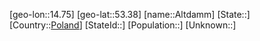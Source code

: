 ﻿---
location: [53.38,14.75]
type: City
tags:
- geo/City


SpocWebEntityId: 28765
isDeleted: false
confidential: public

---
[geo-lon::14.75]
[geo-lat::53.38]
[name::Altdamm]
[State::]
[Country::[Poland](geo/Continent/Europe/Poland.md)]
[StateId::]
[Population::]
[Unknown::]

